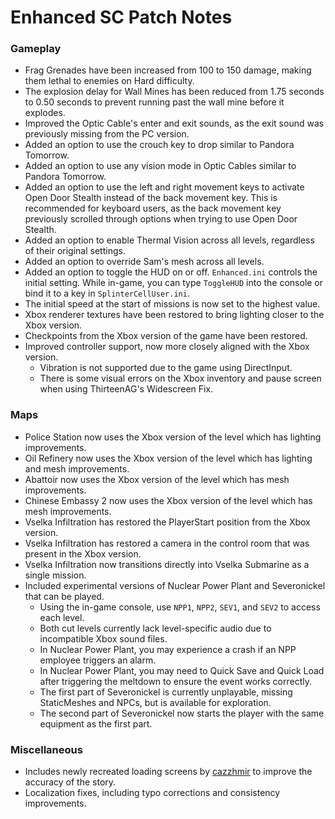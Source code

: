 # Enhanced SC Patch Notes

### Gameplay
- Frag Grenades have been increased from 100 to 150 damage, making them lethal to enemies on Hard difficulty.
- The explosion delay for Wall Mines has been reduced from 1.75 seconds to 0.50 seconds to prevent running past the wall mine before it explodes.
- Improved the Optic Cable's enter and exit sounds, as the exit sound was previously missing from the PC version.
- Added an option to use the crouch key to drop similar to Pandora Tomorrow.
- Added an option to use any vision mode in Optic Cables similar to Pandora Tomorrow.
- Added an option to use the left and right movement keys to activate Open Door Stealth instead of the back movement key. This is recommended for keyboard users, as the back movement key previously scrolled through options when trying to use Open Door Stealth.
- Added an option to enable Thermal Vision across all levels, regardless of their original settings.
- Added an option to override Sam's mesh across all levels.
- Added an option to toggle the HUD on or off. `Enhanced.ini` controls the initial setting. While in-game, you can type `ToggleHUD` into the console or bind it to a key in `SplinterCellUser.ini`.
- The initial speed at the start of missions is now set to the highest value.
- Xbox renderer textures have been restored to bring lighting closer to the Xbox version.
- Checkpoints from the Xbox version of the game have been restored.
- Improved controller support, now more closely aligned with the Xbox version.  
  - Vibration is not supported due to the game using DirectInput.
  - There is some visual errors on the Xbox inventory and pause screen when using ThirteenAG's Widescreen Fix.


### Maps
- Police Station now uses the Xbox version of the level which has lighting improvements.
- Oil Refinery now uses the Xbox version of the level which has lighting and mesh improvements.
- Abattoir now uses the Xbox version of the level which has mesh improvements.
- Chinese Embassy 2 now uses the Xbox version of the level which has mesh improvements.
- Vselka Infiltration has restored the PlayerStart position from the Xbox version.
- Vselka Infiltration has restored a camera in the control room that was present in the Xbox version.
- Vselka Infiltration now transitions directly into Vselka Submarine as a single mission.
- Included experimental versions of Nuclear Power Plant and Severonickel that can be played.
  - Using the in-game console, use `NPP1`, `NPP2`, `SEV1`, and `SEV2` to access each level.
  - Both cut levels currently lack level-specific audio due to incompatible Xbox sound files.
  - In Nuclear Power Plant, you may experience a crash if an NPP employee triggers an alarm.
  - In Nuclear Power Plant, you may need to Quick Save and Quick Load after triggering the meltdown to ensure the event works correctly.
  - The first part of Severonickel is currently unplayable, missing StaticMeshes and NPCs, but is available for exploration.
  - The second part of Severonickel now starts the player with the same equipment as the first part.

### Miscellaneous
- Includes newly recreated loading screens by [cazzhmir](https://www.youtube.com/@cazzhmir) to improve the accuracy of the story.
- Localization fixes, including typo corrections and consistency improvements.

